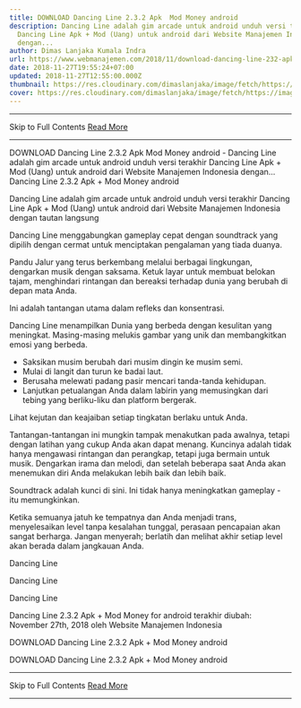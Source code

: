 ```yaml
---
title: DOWNLOAD Dancing Line 2.3.2 Apk  Mod Money android
description: Dancing Line adalah gim arcade untuk android unduh versi terakhir
  Dancing Line Apk + Mod (Uang) untuk android dari Website Manajemen Indonesia
  dengan...
author: Dimas Lanjaka Kumala Indra
url: https://www.webmanajemen.com/2018/11/download-dancing-line-232-apk-mod-money.html
date: 2018-11-27T19:55:24+07:00
updated: 2018-11-27T12:55:00.000Z
thumbnail: https://res.cloudinary.com/dimaslanjaka/image/fetch/https://image.revdl.com/2017/dancing-line-1.jpg
cover: https://res.cloudinary.com/dimaslanjaka/image/fetch/https://image.revdl.com/2017/dancing-line-1.jpg
---
```


<hr/> Skip to Full Contents <a href="https://www.webmanajemen.com/2018/11/download-dancing-line-232-apk-mod-money.html" rel="follow" class="button" id="read-more">Read More</a> <hr/> DOWNLOAD Dancing Line 2.3.2 Apk  Mod Money android - Dancing Line adalah gim arcade untuk android unduh versi terakhir Dancing Line Apk + Mod (Uang) untuk android dari Website Manajemen Indonesia dengan... Dancing Line 2.3.2 Apk + Mod Money android 
  
  
  
  Dancing Line adalah gim arcade untuk android 
 unduh versi terakhir Dancing Line Apk + Mod (Uang) untuk android dari Website Manajemen Indonesia dengan tautan langsung 
  
  Dancing Line menggabungkan gameplay cepat dengan soundtrack yang dipilih dengan cermat untuk menciptakan pengalaman yang tiada duanya. 
  
  Pandu Jalur yang terus berkembang melalui berbagai lingkungan, dengarkan musik dengan saksama.  Ketuk layar untuk membuat belokan tajam, menghindari rintangan dan bereaksi terhadap dunia yang berubah di depan mata Anda. 
  
  Ini adalah tantangan utama dalam refleks dan konsentrasi. 
  
  Dancing Line menampilkan Dunia yang berbeda dengan kesulitan yang meningkat.  Masing-masing melukis gambar yang unik dan membangkitkan emosi yang berbeda. 
  
  - Saksikan musim berubah dari musim dingin ke musim semi. 
 - Mulai di langit dan turun ke badai laut. 
 - Berusaha melewati padang pasir mencari tanda-tanda kehidupan. 
 - Lanjutkan petualangan Anda dalam labirin yang memusingkan dari tebing yang berliku-liku dan platform bergerak. 
  
  Lihat kejutan dan keajaiban setiap tingkatan berlaku untuk Anda. 
  
  Tantangan-tantangan ini mungkin tampak menakutkan pada awalnya, tetapi dengan latihan yang cukup Anda akan dapat menang.  Kuncinya adalah tidak hanya mengawasi rintangan dan perangkap, tetapi juga bermain untuk musik. 
 Dengarkan irama dan melodi, dan setelah beberapa saat Anda akan menemukan diri Anda melakukan lebih baik dan lebih baik. 
  
  Soundtrack adalah kunci di sini.  Ini tidak hanya meningkatkan gameplay - itu memungkinkan. 
  
  Ketika semuanya jatuh ke tempatnya dan Anda menjadi trans, menyelesaikan level tanpa kesalahan tunggal, perasaan pencapaian akan sangat berharga.  Jangan menyerah;  berlatih dan melihat akhir setiap level akan berada dalam jangkauan Anda. 
  
    
  Dancing Line 
  
  
    
  Dancing Line 
  
  
    
  Dancing Line 
  
  
  Dancing Line 2.3.2 Apk + Mod Money for android terakhir diubah: November 27th, 2018 oleh Website Manajemen Indonesia 
  
  
  
DOWNLOAD Dancing Line 2.3.2 Apk + Mod Money android
  
 DOWNLOAD Dancing Line 2.3.2 Apk + Mod Money android <hr/> Skip to Full Contents <a href="https://www.webmanajemen.com/2018/11/download-dancing-line-232-apk-mod-money.html" rel="follow" class="button" id="read-more">Read More</a> <hr/>